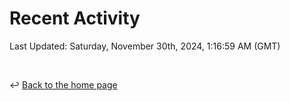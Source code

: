 # Recent Activity

<!--RECENT_ACTIVITY:start-->
<!--RECENT_ACTIVITY:end-->

<!--RECENT_ACTIVITY:last_update-->
Last Updated: Saturday, November 30th, 2024, 1:16:59 AM (GMT)
<!--RECENT_ACTIVITY:last_update_end-->

<br>

↩️ [Back to the home page](/README.md)

